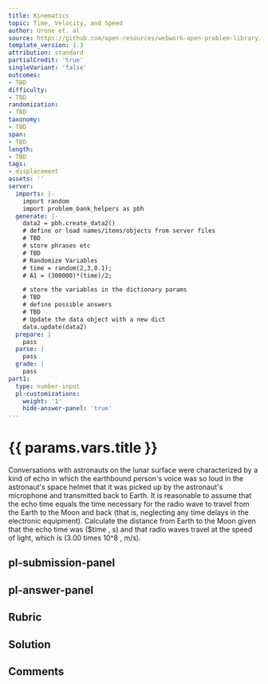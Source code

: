 ```yaml
---
title: Kinematics
topic: Time, Velocity, and Speed
author: Urone et. al
source: https://github.com/open-resources/webwork-open-problem-library/tree/master/Contrib/BrockPhysics/College_Physics_Urone/2.Kinematics/NU_U17-2-03-009.pg
template_version: 1.3
attribution: standard
partialCredit: 'true'
singleVariant: 'false'
outcomes:
- TBD
difficulty:
- TBD
randomization:
- TBD
taxonomy:
- TBD
span:
- TBD
length:
- TBD
tags:
- displacement
assets: ''
server:
  imports: |-
    import random
    import problem_bank_helpers as pbh
  generate: |-
    data2 = pbh.create_data2()
    # define or load names/items/objects from server files
    # TBD
    # store phrases etc
    # TBD
    # Randomize Variables
    # time = random(2,3,0.1);
    # A1 = (300000)*(time)/2;

    # store the variables in the dictionary params
    # TBD
    # define possible answers
    # TBD
    # Update the data object with a new dict
    data.update(data2)
  prepare: |
    pass
  parse: |
    pass
  grade: |
    pass
part1:
  type: number-input
  pl-customizations:
    weight: '1'
    hide-answer-panel: 'true'
---
```


# {{ params.vars.title }} 


Conversations with astronauts on the lunar surface were characterized by a kind of echo in which the earthbound person's voice was so loud in the astronaut's space helmet that it was picked up by the astronaut's microphone and transmitted back to Earth. It is reasonable to assume that the echo time equals the time necessary for the radio wave to travel from the Earth to the Moon and back (that is, neglecting any time delays in the electronic equipment). Calculate the distance from Earth to the Moon given that the echo time was ($time , s) and that radio waves travel at the speed of light, which is (3.00 times 10^8 , m/s).


## pl-submission-panel 


## pl-answer-panel 


## Rubric 


## Solution 


## Comments 


